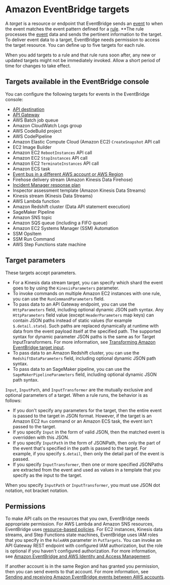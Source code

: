 # Amazon EventBridge targets<a name="eb-targets"></a>

A *target* is a resource or endpoint that EventBridge sends an [event](eb-events.md) to when the event matches the event pattern defined for a [rule](eb-rules.md)\. **The rule processes the [event](eb-events.md) data and sends the pertinent information to the target\. To deliver event data to a target, EventBridge needs permission to access the target resource\. You can define up to five targets for each rule\.

When you add targets to a rule and that rule runs soon after, any new or updated targets might not be immediately invoked\. Allow a short period of time for changes to take effect\.

## Targets available in the EventBridge console<a name="eb-console-targets"></a>

You can configure the following targets for events in the EventBridge console:
+ [API destination](eb-api-destinations.md)
+ [API Gateway](eb-api-gateway-target.md)
+ AWS Batch job queue
+ Amazon CloudWatch Logs group
+ AWS CodeBuild project
+ AWS CodePipeline
+ Amazon Elastic Compute Cloud \(Amazon EC2\) `CreateSnapshot` API call
+ EC2 Image Builder
+ Amazon EC2 `RebootInstances` API call
+ Amazon EC2 `StopInstances` API call
+ Amazon EC2 `TerminateInstances` API call
+ Amazon ECS task
+ [Event bus in a different AWS account or AWS Region](eb-cross-account.md)
+ Firehose delivery stream \(Amazon Kinesis Data Firehose\)
+ [Incident Manager response plan](https://docs.aws.amazon.com//incident-manager/latest/userguide/incident-creation.html#incident-tracking-auto-eventbridge)
+ Inspector assessment template \(Amazon Kinesis Data Streams\)
+ Kinesis stream \(Kinesis Data Streams\)
+ AWS Lambda function
+ Amazon Redshift cluster \(Data API statement execution\)
+ SageMaker Pipeline
+ Amazon SNS topic
+ Amazon SQS queue \(including a FIFO queue\)
+ Amazon EC2 Systems Manager \(SSM\) Automation
+ SSM OpsItem
+ SSM Run Command
+ AWS Step Functions state machine

## Target parameters<a name="targets-specific-parms"></a>

These targets accept parameters\. 
+ For a Kinesis data stream target, you can specify which shard the event goes to by using the `KinesisParameters` parameter\. 
+ To invoke commands on multiple Amazon EC2 instances with one rule, you can use the `RunCommandParameters` field\. 
+ To pass data to an API Gateway endpoint, you can use the `HttpParameters` field, including optional dynamic JSON path syntax\. Any `HttpParameters` field value \(except `HeaderParameters` map keys\) can contain JSON paths instead of static values \(for example `$.detail.state`\)\. Such paths are replaced dynamically at runtime with data from the event payload itself at the specified path\. The supported syntax for dynamic parameter JSON paths is the same as for Target InputTransformers\. For more information, see [Transforming Amazon EventBridge target input](eb-transform-target-input.md)\.
+ To pass data to an Amazon Redshift cluster, you can use the `RedshiftDataParameters` field, including optional dynamic JSON path syntax\.
+ To pass data to an SageMaker pipeline, you can use the `SageMakerPipelineParameters` field, including optional dynamic JSON path syntax\.

`Input`, `InputPath`, and `InputTransformer` are the mutually exclusive and optional parameters of a target\. When a rule runs, the behavior is as follows: 
+  If you don't specify any parameters for the target, then the entire event is passed to the target in JSON format\. However, if the target is an Amazon EC2 `Run` command or an Amazon ECS task, the event isn't passed to the target\. 
+ If you specify `Input` in the form of valid JSON, then the matched event is overridden with this JSON\.
+ If you specify `InputPath` in the form of JSONPath, then only the part of the event that's specified in the path is passed to the target\. For example, if you specify `$.detail`, then only the detail part of the event is passed\.
+ If you specify `InputTransformer`, then one or more specified JSONPaths are extracted from the event and used as values in a template that you specify as the input to the target\.

When you specify `InputPath` or `InputTransformer`, you must use JSON dot notation, not bracket notation\.

## Permissions<a name="targets-permissions"></a>

To make API calls on the resources that you own, EventBridge needs appropriate permission\. For AWS Lambda and Amazon SNS resources, EventBridge uses [resource\-based policies](eb-use-resource-based.md)\. For EC2 instances, Kinesis data streams, and Step Functions state machines, EventBridge uses IAM roles that you specify in the `RoleARN` parameter in `PutTargets`\. You can invoke an API Gateway REST endpoint with configured IAM authorization, but the role is optional if you haven't configured authorization\. For more information, see [Amazon EventBridge and AWS Identity and Access Management](eb-iam.md)\.

If another account is in the same Region and has granted you permission, then you can send events to that account\. For more information, see [Sending and receiving Amazon EventBridge events between AWS accounts](eb-cross-account.md)\.

